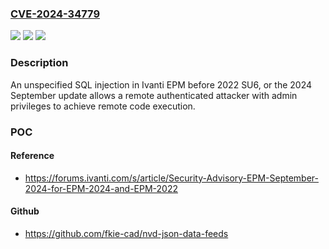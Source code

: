 ### [CVE-2024-34779](https://cve.mitre.org/cgi-bin/cvename.cgi?name=CVE-2024-34779)
![](https://img.shields.io/static/v1?label=Product&message=EPM&color=blue)
![](https://img.shields.io/static/v1?label=Version&message=2024%20September%20Security%20Update%3C%202024%20September%20Security%20Update%20&color=brighgreen)
![](https://img.shields.io/static/v1?label=Vulnerability&message=n%2Fa&color=brighgreen)

### Description

An unspecified SQL injection in Ivanti EPM before 2022 SU6, or the 2024 September update allows a remote authenticated attacker with admin privileges to achieve remote code execution.

### POC

#### Reference
- https://forums.ivanti.com/s/article/Security-Advisory-EPM-September-2024-for-EPM-2024-and-EPM-2022

#### Github
- https://github.com/fkie-cad/nvd-json-data-feeds

